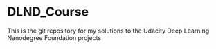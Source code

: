 # DLND_Course
This is the git repository for my solutions to the Udacity Deep Learning Nanodegree Foundation projects
